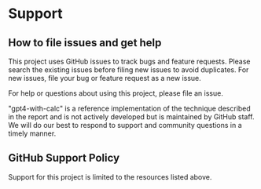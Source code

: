 # Support

## How to file issues and get help

This project uses GitHub issues to track bugs and feature requests. Please search the existing issues before filing new issues to avoid duplicates. For new issues, file your bug or feature request as a new issue.

For help or questions about using this project, please file an issue.

"gpt4-with-calc" is a reference implementation of the technique described in the report and is not actively developed but is maintained by GitHub staff. We will do our best to respond to support and community questions in a timely manner.

## GitHub Support Policy

Support for this project is limited to the resources listed above.
